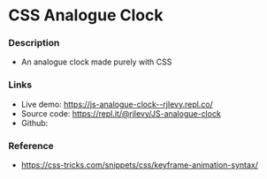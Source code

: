 # CSS Analogue Clock

### Description
- An analogue clock made purely with CSS


### Links
- Live demo: https://js-analogue-clock--rjlevy.repl.co/
- Source code: https://repl.it/@rjlevy/JS-analogue-clock
- Github: 

### Reference
- https://css-tricks.com/snippets/css/keyframe-animation-syntax/